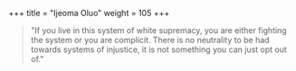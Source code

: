 +++
title = "Ijeoma Oluo"
weight = 105
+++

> "If you live in this system of white supremacy, you are either fighting the
> system or you are complicit. There is no neutrality to be had towards
> systems of injustice, it is not something you can just opt out of."
